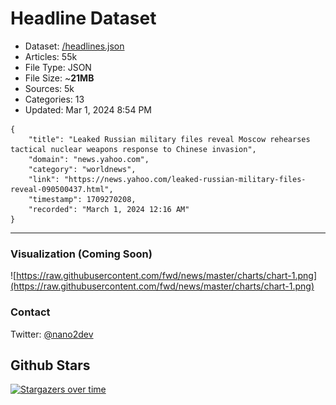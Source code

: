 # Headline Dataset

- Dataset: [/headlines.json](https://raw.githubusercontent.com/fwd/news/master/headlines.json) 
- Articles: 55k
- File Type: JSON
- File Size: ~**21MB**
- Sources: 5k
- Categories: 13
- Updated: Mar 1, 2024 8:54 PM

```
{
    "title": "Leaked Russian military files reveal Moscow rehearses tactical nuclear weapons response to Chinese invasion",
    "domain": "news.yahoo.com",
    "category": "worldnews",
    "link": "https://news.yahoo.com/leaked-russian-military-files-reveal-090500437.html",
    "timestamp": 1709270208,
    "recorded": "March 1, 2024 12:16 AM"
}
```

---

### Visualization (Coming Soon)

![https://raw.githubusercontent.com/fwd/news/master/charts/chart-1.png](https://raw.githubusercontent.com/fwd/news/master/charts/chart-1.png)

### Contact 

Twitter: [@nano2dev](https://twitter.com/nano2dev)

## Github Stars

[![Stargazers over time](https://starchart.cc/fwd/news.svg)](https://starchart.cc/fwd/news)
